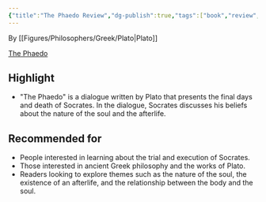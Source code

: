 ```yaml
---
{"title":"The Phaedo Review","dg-publish":true,"tags":["book","review","philosophy","ancient Greece"],"permalink":"/books/the-phaedo/","dgPassFrontmatter":true}
---
```


By [[Figures/Philosophers/Greek/Plato\|Plato]]

[The Phaedo](https://www.amazon.com/Phaedo-Plato/dp/0140442116)

## Highlight

-   "The Phaedo" is a dialogue written by Plato that presents the final days and death of Socrates. In the dialogue, Socrates discusses his beliefs about the nature of the soul and the afterlife.

## Recommended for

-   People interested in learning about the trial and execution of Socrates.
-   Those interested in ancient Greek philosophy and the works of Plato.
-   Readers looking to explore themes such as the nature of the soul, the existence of an afterlife, and the relationship between the body and the soul.